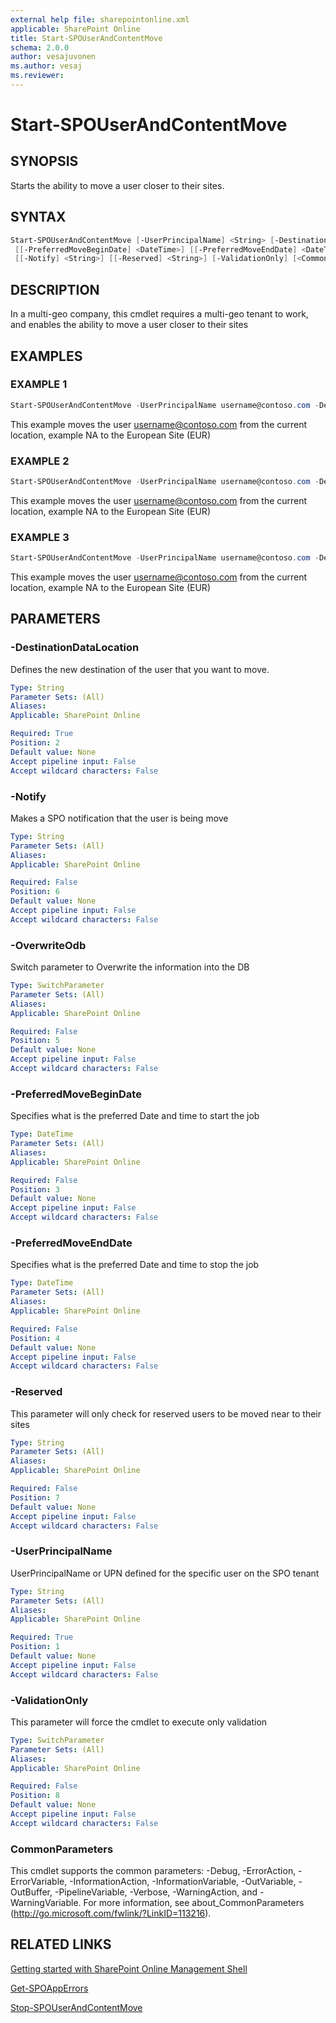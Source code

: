 ```yaml
---
external help file: sharepointonline.xml
applicable: SharePoint Online
title: Start-SPOUserAndContentMove
schema: 2.0.0
author: vesajuvonen
ms.author: vesaj
ms.reviewer:
---
```


# Start-SPOUserAndContentMove

## SYNOPSIS
Starts the ability to move a user closer to their sites.

## SYNTAX

```powershell
Start-SPOUserAndContentMove [-UserPrincipalName] <String> [-DestinationDataLocation] <String>
 [[-PreferredMoveBeginDate] <DateTime>] [[-PreferredMoveEndDate] <DateTime>] [-OverwriteOdb]
 [[-Notify] <String>] [[-Reserved] <String>] [-ValidationOnly] [<CommonParameters>]
```

## DESCRIPTION
In a multi-geo company, this cmdlet requires a multi-geo tenant to work, and enables the ability to move a user closer to their sites

## EXAMPLES

### EXAMPLE 1
```powershell
Start-SPOUserAndContentMove -UserPrincipalName username@contoso.com -DestinationDataLocation EUR
```

This example moves the user username@contoso.com from the current location, example NA to the European Site (EUR)

### EXAMPLE 2
```powershell
Start-SPOUserAndContentMove -UserPrincipalName username@contoso.com -DestinationDataLocation EUR
```

This example moves the user username@contoso.com from the current location, example NA to the European Site (EUR)


### EXAMPLE 3
```powershell
Start-SPOUserAndContentMove -UserPrincipalName username@contoso.com -DestinationDataLocation EUR
```

This example moves the user username@contoso.com from the current location, example NA to the European Site (EUR)



## PARAMETERS

### -DestinationDataLocation
Defines the new destination of the user that you want to move.

```yaml
Type: String
Parameter Sets: (All)
Aliases: 
Applicable: SharePoint Online

Required: True
Position: 2
Default value: None
Accept pipeline input: False
Accept wildcard characters: False
```

### -Notify
Makes a SPO notification that the user is being move

```yaml
Type: String
Parameter Sets: (All)
Aliases: 
Applicable: SharePoint Online

Required: False
Position: 6
Default value: None
Accept pipeline input: False
Accept wildcard characters: False
```

### -OverwriteOdb
Switch parameter to Overwrite the information into the DB 

```yaml
Type: SwitchParameter
Parameter Sets: (All)
Aliases: 
Applicable: SharePoint Online

Required: False
Position: 5
Default value: None
Accept pipeline input: False
Accept wildcard characters: False
```

### -PreferredMoveBeginDate
Specifies what is the preferred Date and time to start the job

```yaml
Type: DateTime
Parameter Sets: (All)
Aliases: 
Applicable: SharePoint Online

Required: False
Position: 3
Default value: None
Accept pipeline input: False
Accept wildcard characters: False
```

### -PreferredMoveEndDate
Specifies what is the preferred Date and time to stop the job

```yaml
Type: DateTime
Parameter Sets: (All)
Aliases: 
Applicable: SharePoint Online

Required: False
Position: 4
Default value: None
Accept pipeline input: False
Accept wildcard characters: False
```

### -Reserved
This parameter will only check for reserved users to be moved near to their sites

```yaml
Type: String
Parameter Sets: (All)
Aliases: 
Applicable: SharePoint Online

Required: False
Position: 7
Default value: None
Accept pipeline input: False
Accept wildcard characters: False
```

### -UserPrincipalName
UserPrincipalName or UPN defined for the specific user on the SPO tenant

```yaml
Type: String
Parameter Sets: (All)
Aliases: 
Applicable: SharePoint Online

Required: True
Position: 1
Default value: None
Accept pipeline input: False
Accept wildcard characters: False
```

### -ValidationOnly
This parameter will force the cmdlet to execute only validation

```yaml
Type: SwitchParameter
Parameter Sets: (All)
Aliases: 
Applicable: SharePoint Online

Required: False
Position: 8
Default value: None
Accept pipeline input: False
Accept wildcard characters: False
```

### CommonParameters
This cmdlet supports the common parameters: -Debug, -ErrorAction, -ErrorVariable, -InformationAction, -InformationVariable, -OutVariable, -OutBuffer, -PipelineVariable, -Verbose, -WarningAction, and -WarningVariable. For more information, see about_CommonParameters (http://go.microsoft.com/fwlink/?LinkID=113216).



## RELATED LINKS


[Getting started with SharePoint Online Management Shell](https://docs.microsoft.com/powershell/sharepoint/sharepoint-online/connect-sharepoint-online?view=sharepoint-ps)

[Get-SPOAppErrors](Get-SPOAppErrors.md)

[Stop-SPOUserAndContentMove](Stop-SPOUserAndContentMove.md)
